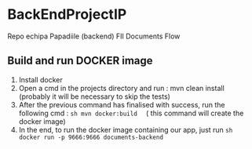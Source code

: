 # BackEndProjectIP
Repo echipa Papadiile (backend) FII Documents Flow 

## Build and run DOCKER image
1. Install docker 
2. Open a cmd in the projects directory and run : mvn clean install (probably it will be necessary to skip the tests)
3. After the previous command has finalised with success, run the following cmd :
``sh
mvn docker:build 
``
( this command will create the docker image)
4. In the end, to run the docker image containing our app, just run 
``sh
docker run -p 9666:9666 documents-backend
``

